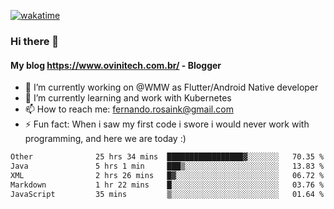 [![wakatime](https://wakatime.com/badge/user/d5892087-17e6-46ab-8384-91a71a9b88d8.svg)](https://wakatime.com/@d5892087-17e6-46ab-8384-91a71a9b88d8)
### Hi there 👋

#### My blog https://www.ovinitech.com.br/ - Blogger

- 🔭 I’m currently working on @WMW as Flutter/Android Native developer
- 🌱 I’m currently learning and work with Kubernetes
- 📫 How to reach me: fernando.rosaink@gmail.com 
- ⚡ Fun fact: When i saw my first code i swore i would never work with programming, and here we are today :)

<!--START_SECTION:waka-->

```txt
Other              25 hrs 34 mins  █████████████████▓░░░░░░░   70.35 %
Java               5 hrs 1 min     ███▒░░░░░░░░░░░░░░░░░░░░░   13.83 %
XML                2 hrs 26 mins   █▓░░░░░░░░░░░░░░░░░░░░░░░   06.72 %
Markdown           1 hr 22 mins    █░░░░░░░░░░░░░░░░░░░░░░░░   03.76 %
JavaScript         35 mins         ▒░░░░░░░░░░░░░░░░░░░░░░░░   01.64 %
```

<!--END_SECTION:waka-->
